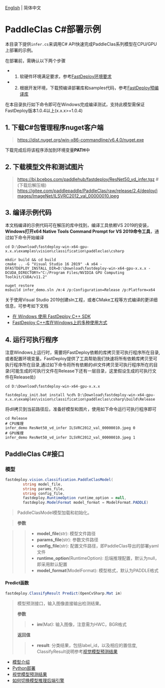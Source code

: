 [English](README.md) | 简体中文
# PaddleClas C#部署示例

本目录下提供`infer.cs`来调用C# API快速完成PaddleClas系列模型在CPU/GPU上部署的示例。

在部署前，需确认以下两个步骤

- 1. 软硬件环境满足要求，参考[FastDeploy环境要求](../../../../../docs/cn/build_and_install/download_prebuilt_libraries.md)  
- 2. 根据开发环境，下载预编译部署库和samples代码，参考[FastDeploy预编译库](../../../../../docs/cn/build_and_install/download_prebuilt_libraries.md)

在本目录执行如下命令即可在Windows完成编译测试，支持此模型需保证FastDeploy版本1.0.4以上(x.x.x>=1.0.4)

## 1. 下载C#包管理程序nuget客户端
> https://dist.nuget.org/win-x86-commandline/v6.4.0/nuget.exe

下载完成后将该程序添加到环境变量**PATH**中

## 2. 下载模型文件和测试图片
> https://bj.bcebos.com/paddlehub/fastdeploy/ResNet50_vd_infer.tgz # (下载后解压缩)
> https://gitee.com/paddlepaddle/PaddleClas/raw/release/2.4/deploy/images/ImageNet/ILSVRC2012_val_00000010.jpeg

## 3. 编译示例代码

本文档编译的示例代码可在解压的库中找到，编译工具依赖VS 2019的安装，**Windows打开x64 Native Tools Command Prompt for VS 2019命令工具**，通过如下命令开始编译

```shell
cd D:\Download\fastdeploy-win-x64-gpu-x.x.x\examples\vision\classification\paddleclas\csharp

mkdir build && cd build
cmake .. -G "Visual Studio 16 2019" -A x64 -DFASTDEPLOY_INSTALL_DIR=D:\Download\fastdeploy-win-x64-gpu-x.x.x -DCUDA_DIRECTORY="C:/Program Files/NVIDIA GPU Computing Toolkit/CUDA/v11.2"

nuget restore
msbuild infer_demo.sln /m:4 /p:Configuration=Release /p:Platform=x64
```

关于使用Visual Studio 2019创建sln工程，或者CMake工程等方式编译的更详细信息，可参考如下文档
- [在 Windows 使用 FastDeploy C++ SDK](../../../../../docs/cn/faq/use_sdk_on_windows.md)
- [FastDeploy C++库在Windows上的多种使用方式](../../../../../docs/cn/faq/use_sdk_on_windows_build.md)

## 4. 运行可执行程序

注意Windows上运行时，需要将FastDeploy依赖的库拷贝至可执行程序所在目录, 或者配置环境变量。FastDeploy提供了工具帮助我们快速将所有依赖库拷贝至可执行程序所在目录,通过如下命令将所有依赖的dll文件拷贝至可执行程序所在的目录(可能生成的可执行文件在Release下还有一层目录，这里假设生成的可执行文件在Release处)
```shell
cd D:\Download\fastdeploy-win-x64-gpu-x.x.x

fastdeploy_init.bat install %cd% D:\Download\fastdeploy-win-x64-gpu-x.x.x\examples\vision\classification\paddleclas\csharp\build\Release
```

将dll拷贝到当前路径后，准备好模型和图片，使用如下命令运行可执行程序即可
```shell
cd Release
# CPU推理
infer_demo ResNet50_vd_infer ILSVRC2012_val_00000010.jpeg 0
# GPU推理
infer_demo ResNet50_vd_infer ILSVRC2012_val_00000010.jpeg 1
```

## PaddleClas C#接口

### 模型

```c#
fastdeploy.vision.classification.PaddleClasModel(
        string model_file,
        string params_file,
        string config_file,
        fastdeploy.RuntimeOption runtime_option = null,
        fastdeploy.ModelFormat model_format = ModelFormat.PADDLE)
```

> PaddleClasModel模型加载和初始化。

> **参数**

>> * **model_file**(str): 模型文件路径
>> * **params_file**(str): 参数文件路径
>> * **config_file**(str): 配置文件路径，即PaddleClas导出的部署yaml文件
>> * **runtime_option**(RuntimeOption): 后端推理配置，默认为null，即采用默认配置
>> * **model_format**(ModelFormat): 模型格式，默认为PADDLE格式

#### Predict函数

```c#
fastdeploy.ClassifyResult Predict(OpenCvSharp.Mat im)
```

> 模型预测接口，输入图像直接输出检测结果。
>
> **参数**
>
>> * **im**(Mat): 输入图像，注意需为HWC，BGR格式
>>
> **返回值**
>
>> * **result**: 分类结果，包括label_id，以及相应的置信度, ClassifyResult说明参考[视觉模型预测结果](../../../../../docs/api/vision_results/)


- [模型介绍](../../)
- [Python部署](../python)
- [视觉模型预测结果](../../../../../docs/api/vision_results/)
- [如何切换模型推理后端引擎](../../../../../docs/cn/faq/how_to_change_backend.md)
